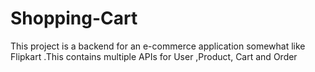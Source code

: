 # Shopping-Cart
This project is a backend for an e-commerce application somewhat like Flipkart .This contains multiple APIs for User ,Product, Cart and Order
